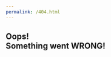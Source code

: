 ```yaml
---
permalink: /404.html
---
```

<h2 >O<span className='text-secondary'>o</span>p<span className='text-secondary'>s</span>!<br/>Something went WRONG! </h2>